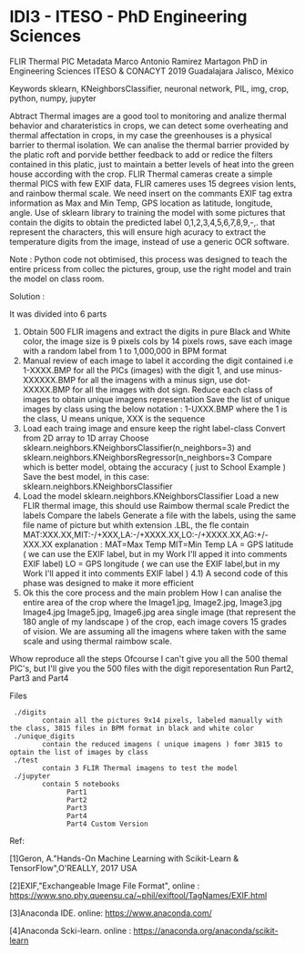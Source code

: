 # IDI3 - ITESO - PhD  Engineering Sciences
FLIR Thermal PIC Metadata
Marco Antonio Ramirez Martagon
PhD in Engineering Sciences
ITESO & CONACYT 2019
Guadalajara Jalisco, México

Keywords 
    sklearn, KNeighborsClassifier, neuronal network, PIL, img, crop, python, numpy, jupyter

Abtract
Thermal images are a good tool to monitoring and analize thermal behavior and charateristics in crops, we can detect some overheating and thermal affectation in crops, in my case the greenhouses is a physical barrier to thermal isolation. We can analise the thermal barrier provided by the platic roft and porvide betther feedback to add or redice the filters contained in this platic, just to maintain a better levels of heat into the green house according with the crop.
FLIR Thermal cameras create a simple thermal PICS with few EXIF data, FLIR cameres uses 15 degrees vision lents, and rainbow thermal scale.
We need insert on the commants EXIF tag extra information as Max and Min Temp, GPS location as latitude, longitude, angle.
Use of sklearn library to training the model with some pictures that contain the digits to obtain the predicted label 0,1,2,3,4,5,6,7,8,9,-,. that represent the characters, this will ensure high acuracy to extract the temperature digits from the image, instead of use a generic OCR software.

Note : 
  Python code not obtimised, this process was designed  to teach the entire pricess from collec the pictures, group, use the right model and train the model  on class room.
  
Solution :

It was divided into 6 parts
1) Obtain 500 FLIR imagens and extract the digits in pure Black and White color, the image size is 9 pixels cols by 14 pixels rows, save each image with a random label from 1 to 1,000,000 in BPM format
2) Manual review of each image to label it according the digit contained i.e 1-XXXX.BMP for all the PICs (images) with the digit 1, and use minus-XXXXXX.BMP for all the imagens with a minus sign, use dot-XXXXX.BMP for all the images with dot sign.
   Reduce each class of images to obtain unique imagens representation 
   Save the list of unique images by class using the below notation :  1-UXXX.BMP where the 1 is the class, U means unique, XXX is the sequence 
3) Load each traing image  and ensure keep the right label-class 
   Convert from 2D array to 1D array
   Choose sklearn.neighbors.KNeighborsClassifier(n_neighbors=3) and sklearn.neighbors.KNeighborsRegressor(n_neighbors=3
   Compare which is better model, obtaing the accuracy  ( just to School Example )
   Save the best model, in this case: sklearn.neighbors.KNeighborsClassifier
4) Load the model sklearn.neighbors.KNeighborsClassifier
   Load a new FLIR thermal image, this should use Raimbow thermal scale
   Predict the labels
   Compare the labels
   Generate a file with the labels, using the same file name of picture but whith extension .LBL, the fle contain 
    MAT:XXX.XX,MIT:-/+XXX,LA:-/+XXXX.XX,LO:-/+XXXX.XX,AG:+/-XXX.XX
    explanation : 
    MAT=Max Temp 
    MIT=Min Temp
    LA = GPS latitude ( we can use the EXIF label, but in my Work I'll apped it into comments EXIF label)
    LO = GPS longitude ( we can use the EXIF label,but in my Work I'll apped it into comments EXIF label )
 4.1) A second code of this phase was designed to make it more efficient 
 5) Ok this the core process and the main problem
       How I can analise the entire area of the crop where the Image1.jpg, Image2.jpg, Image3.jpg Image4.jpg Image5.jpg, Image6.jpg area single image (that represent the  180 angle of my landscape )  of the crop, each image covers 15 grades of vision.
       We are assuming all the imagens where taken with the same scale and using thermal raimbow scale.
       
 
 Whow reproduce all the steps
 Ofcourse I can't give you all the 500 themal PIC's, but I'll give you the 500 files with the digit reporesentation 
 Run Part2, Part3 and Part4
 
 
 Files
 
     ./digits
            contain all the pictures 9x14 pixels, labeled manually with the class, 3815 files in BPM format in black and white color
     ./unique_digits
            contain the reduced imagens ( unique imagens ) fomr 3815 to optain the list of images by class
     ./test
            contain 3 FLIR Thermal imagens to test the model 
     ./jupyter
            contain 5 notebooks
                  Part1
                  Part2
                  Part3
                  Part4
                  Part4 Custom Version
                  
            
   
   
   Ref:
   
   [1]Geron, A."Hands-On Machine Learning with Scikit-Learn & TensorFlow",O'REALLY, 2017 USA
   
   [2]EXIF,"Exchangeable Image File Format", online : https://www.sno.phy.queensu.ca/~phil/exiftool/TagNames/EXIF.html
   
   [3]Anaconda IDE. online: https://www.anaconda.com/
   
   [4]Anaconda Scki-learn. online : https://anaconda.org/anaconda/scikit-learn
   
   
   

